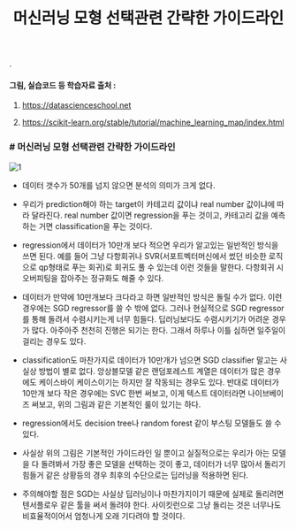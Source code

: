 ﻿---
layout: post
title: "머신러닝 모형 선택관련 간략한 가이드라인"
tags: [Classification]
comments: true
---

.

#### 그림, 실습코드 등 학습자료 출처 : 

1) https://datascienceschool.net

2) https://scikit-learn.org/stable/tutorial/machine_learning_map/index.html

### # 머신러닝 모형 선택관련 간략한 가이드라인

![1](https://user-images.githubusercontent.com/41605276/56415671-583f4200-62c9-11e9-92fb-f61060ff7b42.png)

- 데이터 갯수가 50개를 넘지 않으면 분석의 의미가 크게 없다.


- 우리가 prediction해야 하는 target이 카테고리 값이냐 real number 값이냐에 따라 달라진다. real number 값이면 regression을 푸는 것이고, 카테고리 값을 예측하는 거면 classification을 푸는 것이다.


- regression에서 데이터가 10만개 보다 적으면 우리가 알고있는 일반적인 방식을 쓰면 된다. 예를 들어 그냥 다항회귀나 SVR(서포트벡터머신에서 썼던 비슷한 로직으로 qp형태로 푸는 회귀)로 회귀도 풀 수 있는데 이런 것들을 말한다. 다항회귀 시 오버피팅을 잡아주는 정규화도 해줄 수 있다.


- 데이터가 만약에 10만개보다 크다라고 하면 일반적인 방식은 돌릴 수가 없다. 이런경우에는 SGD regressor를 쓸 수 밖에 없다. 그러나 현실적으로 SGD regressor를 통해 돌려서 수렴시키는게 너무 힘들다. 딥러닝보다도 수렴시키기가 어려운 경우가 많다. 아주아주 천천히 진행은 되기는 한다. 그래서 하루나 이틀 심하면 일주일이 걸리는 경우도 있다.


- classification도 마찬가지로 데이터가 10만개가 넘으면 SGD classifier 말고는 사실상 방법이 별로 없다. 앙상블모델 같은 랜덤포레스트 계열은 데이터가 많은 경우에도 케이스바이 케이스이기는 하지만 잘 작동되는 경우도 있다. 반대로 데이터가 10만개 보다 작은 경우에는 SVC 한번 써보고, 이게 텍스트 데이터라면 나이브베이즈 써보고, 위의 그림과 같은 기본적인 룰이 있기는 하다.


- regression에서도 decision tree나 random forest 같이 부스팅 모델들도 쓸 수 있다.


- 사실상 위의 그림은 기본적인 가이드라인 일 뿐이고 실질적으로는 우리가 아는 모델을 다 돌려봐서 가장 좋은 모델을 선택하는 것이 좋고, 데이터가 너무 많아서 돌리기 힘들거 같은 상황등의 경우 최후의 수단으로는 딥러닝을 적용하면 된다. 


- 주의해야할 점은 SGD는 사실상 딥러닝이나 마찬가지이기 때문에 실제로 돌리려면 텐서플로우 같은 툴을 써서 돌려야 한다. 사이킷런으로 그냥 돌리는 것은 너무나도 비효율적이어서 엄청나게 오래 기다려야 할 것이다.
